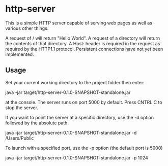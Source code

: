 # http-server

This is a simple HTTP server capable of serving web pages as well as various
other things.

A request of / will return "Hello World".  A request of a directory will return
the contents of that directory.  A Host: header is required in the request as
required by the HTTP1.1 protocol.  Persistent connections have not yet been
implemented.

## Usage
Set your current working directory to the project folder then enter:

   java -jar target/http-server-0.1.0-SNAPSHOT-standalone.jar

at the console.  The server runs on port 5000 by default.  Press
CNTRL C to stop the server.

If you want to point the server at a specific directory, use the -d
option followed by the absolute path.

   java -jar target/http-server-0.1.0-SNAPSHOT-standalone.jar -d /Users/Public

To launch with a specified port, use the -p option (the default port is 5000)

   java -jar target/http-server-0.1.0-SNAPSHOT-standalone.jar -p 1024 

